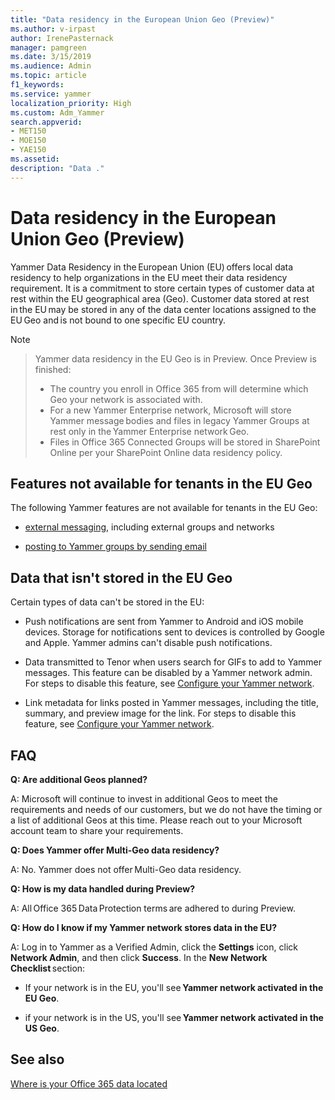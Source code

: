 ```yaml
---
title: "Data residency in the European Union Geo (Preview)"
ms.author: v-irpast
author: IrenePasternack
manager: pamgreen
ms.date: 3/15/2019
ms.audience: Admin
ms.topic: article
f1_keywords:
ms.service: yammer
localization_priority: High
ms.custom: Adm_Yammer
search.appverid:
- MET150
- MOE150
- YAE150
ms.assetid: 
description: "Data ."
---
```


# Data residency in the European Union Geo (Preview)
Yammer Data Residency in the European Union (EU) offers local data residency to help organizations in the EU meet their data residency requirement. It is a commitment to store certain types of customer data at rest within the EU geographical area (Geo). Customer data stored at rest in the EU may be stored in any of the data center locations assigned to the EU Geo and is not bound to one specific EU country.

>[!NOTE]

>Yammer data residency in the EU Geo is in Preview. Once Preview is finished:
>- The country you enroll in Office 365 from will determine which Geo your network is associated with. 
>- For a new Yammer Enterprise network, Microsoft will store Yammer message bodies and files in legacy Yammer Groups at rest only in the Yammer Enterprise network Geo.
>- Files in Office 365 Connected Groups will be stored in SharePoint Online per your SharePoint Online data residency policy. 

## Features not available for tenants in the EU Geo

The following Yammer features are not available for tenants in the EU Geo:

- [external messaging](../work-with-external-users/external-messaging-faq.md), including external groups and networks

- [posting to Yammer groups by sending email](https://support.office.com/article/058d1bc1-3492-47c5-bde2-29ea294acdb6)

## Data that isn't stored in the EU Geo

Certain types of data can't be stored in the EU:

- Push notifications are sent from Yammer to Android and iOS mobile devices. Storage for notifications sent to devices is controlled by Google and Apple. Yammer admins can't disable push notifications.  

- Data transmitted to Tenor when users search for GIFs to add to Yammer messages. This feature can be disabled by a Yammer network admin. For steps to disable this feature, see [Configure your Yammer network](configure-yammer.md#TenorGIFs).

- Link metadata for links posted in Yammer messages, including the title, summary, and preview image for the link. For steps to disable this feature, see [Configure your Yammer network](configure-yammer.md#LinkMetadata).

## FAQ

**Q: Are additional Geos planned?**

A: Microsoft will continue to invest in additional Geos to meet the requirements and needs of our customers, but we do not have the timing or a list of additional Geos at this time. Please reach out to your Microsoft account team to share your requirements. 

**Q: Does Yammer offer Multi-Geo data residency?**

A: No. Yammer does not offer Multi-Geo data residency.

**Q: How is my data handled during Preview?** 

A: All Office 365 Data Protection terms are adhered to during Preview. 

<a name="geodata"></a>
**Q: How do I know if my Yammer network stores data in the EU?**

A: Log in to Yammer as a Verified Admin, click the **Settings** icon, click **Network Admin**, and then click **Success**. In the **New Network Checklist** section: 

- If your network is in the EU, you'll see **Yammer network activated in the EU Geo**. 

- if your network is in the US, you'll see **Yammer network activated in the US Geo**. 

## See also

[Where is your Office 365 data located](https://go.microsoft.com/fwlink/?linkid=2083810)